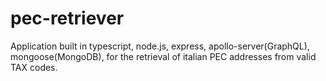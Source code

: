 # pec-retriever
Application built in typescript, node.js, express, apollo-server(GraphQL), mongoose(MongoDB), for the retrieval of italian PEC addresses from valid TAX codes.

